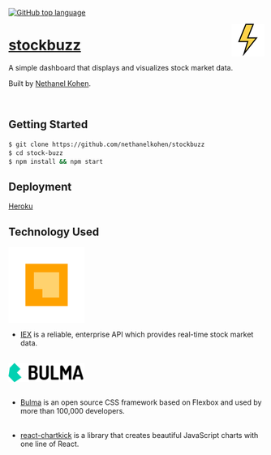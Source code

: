 [![GitHub top language](https://img.shields.io/github/languages/top/nethanelkohen/stockbuzz.svg?colorB=EFDF70&style=plastic)](https://github.com/nethanelkohen/stockbuzz)

<img src="src/assets/lightning.png" align="right" alt="stockbuzz Logo" overflow="hidden" />

# [stockbuzz](https://stockbuzz.herokuapp.com/)

A simple dashboard that displays and visualizes stock market data.

Built by [Nethanel Kohen](https://github.com/nethanelkohen).

<br>

## Getting Started

```bash
$ git clone https://github.com/nethanelkohen/stockbuzz
$ cd stock-buzz
$ npm install && npm start
```

## Deployment

[Heroku](https://stockbuzz.herokuapp.com/)

## Technology Used

<img src="src/assets/IEX-Logo.png" align="center" width="150" height="auto" />

* [IEX](https://iextrading.com/developer/) is a reliable, enterprise API which provides real-time stock market data.
  <br><br>

<img src="src/assets/bulma-logo.png" align="center" width="150" height="auto" /> <br><br>

* [Bulma](https://bulma.io/) is an open source CSS framework based on Flexbox and used by more than 100,000 developers.
  <br><br>

* [react-chartkick](https://www.chartkick.com/react) is a library that creates beautiful JavaScript charts with one line of React.
  <br><br>
